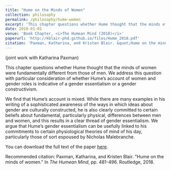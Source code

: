 ```yaml
---
title: "Hume on the Minds of Women"
collection: philosophy
permalink: /philosophy/hume-women
excerpt: 'This chapter questions whether Hume thought that the minds of women were fundamentally different from those of men. We address this question with particular consideration of whether Hume’s account of women and gender roles is indicative of a gender essentialism or a gender constructivism.'
date: 2018-01-01
venue: 'Book Chapter, <i>The Humean Mind (2018)</i>'
paperurl: 'http://kblair-phd.github.io/files/Hume_2018.pdf'
citation: 'Paxman, Katharina, and Kristen Blair. &quot;Hume on the minds of women.&quot; In <i>The Humean Mind</i>, pp. 481-496. Routledge, 2018.'
---
```


(joint work with Katharina Paxman) 

This chapter questions whether Hume thought that the minds of women were fundamentally different from those of men. We address this question with particular consideration of whether Hume’s account of women and gender roles is indicative of a gender essentialism or a gender constructivism. 

We find that Hume’s account is mixed. While there are many examples in his writing of a sophisticated awareness of the ways in which ideas about gender are culturally constructed, he is also clearly committed to certain beliefs about fundamental, particularly physical, differences between men and women, and this results in a clear thread of gender essentialism. We argue that Hume’s gender essentialism can be usefully linked to his commitments to certain physiological theories of mind of his day, particularly those of sort espoused by Nicholas Malebranche. 

You can download the full text of the paper [here](http://kblair-phd.github.io/files/Hume_2018.pdf).

Recommended citation: Paxman, Katharina, and Kristen Blair. &quot;Hume on the minds of women.&quot; In <i>The Humean Mind</i>, pp. 481-496. Routledge, 2018.


